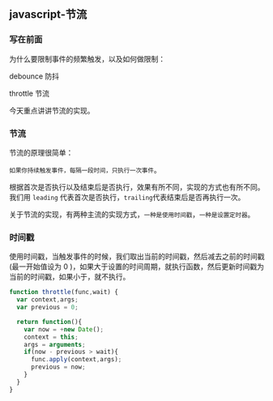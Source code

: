 ## javascript-节流
### 写在前面
为什么要限制事件的频繁触发，以及如何做限制：

debounce 防抖

throttle 节流

今天重点讲讲节流的实现。
### 节流
节流的原理很简单：

`如果你持续触发事件，每隔一段时间，只执行一次事件`。

根据首次是否执行以及结束后是否执行，效果有所不同，实现的方式也有所不同。
我们用 `leading` 代表首次是否执行，`trailing`代表结束后是否再执行一次。

关于节流的实现，有两种主流的实现方式，`一种是使用时间戳`，`一种是设置定时器`。

### 时间戳
使用时间戳，当触发事件的时候，我们取出当前的时间戳，然后减去之前的时间戳(最一开始值设为 0 )，如果大于设置的时间周期，就执行函数，然后更新时间戳为当前的时间戳，如果小于，就不执行。
```javascript
function throttle(func,wait) {
  var context,args;
  var previous = 0;

  return function(){
    var now = +new Date();
    context = this;
    args = arguments;
    if(now - previous > wait){
      func.apply(context,args);
      previous = now;
    }
  }
}
```